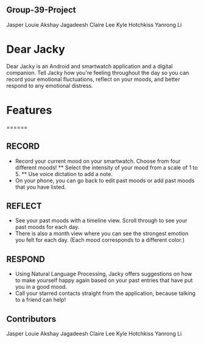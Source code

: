 ## Group-39-Project
Jasper Louie
Akshay Jagadeesh
Claire Lee
Kyle Hotchkiss
Yanrong Li

# Dear Jacky
Dear Jacky is an Android and smartwatch application and a digital companion. Tell Jacky how you're feeling throughout the day so you can record your emotional fluctuations, reflect on your moods, and better respond to any emotional distress.

# Features
======

## RECORD
* Record your current mood on your smartwatch. Choose from four different moods!
** Select the intensity of your mood from a scale of 1 to 5.
** Use voice dictation to add a note.
* On your phone, you can go back to edit past moods or add past moods that you have listed.

## REFLECT
* See your past moods with a timeline view. Scroll through to see your past moods for each day.
* There is also a month view where you can see the strongest emotion you felt for each day. (Each mood corresponds to a different color.)

## RESPOND
* Using Natural Language Processing, Jacky offers suggestions on how to make yourself happy again based on your past entries that have put you in a good mood.
* Call your starred contacts straight from the application, because talking to a friend can help!


## Contributors
Jasper Louie
Akshay Jagadeesh
Claire Lee
Kyle Hotchkiss
Yanrong Li
